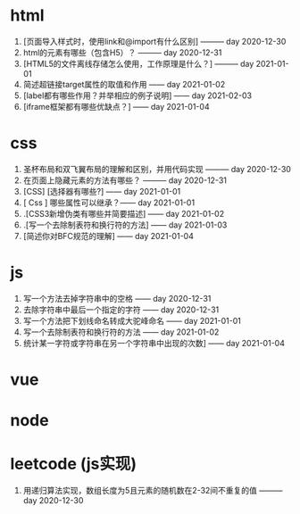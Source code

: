 # html

1.  [页面导入样式时，使用link和@import有什么区别] ——— day 2020-12-30
2.  html的元素有哪些（包含H5）？ ———  day 2020-12-31
3.   [HTML5的文件离线存储怎么使用，工作原理是什么？] ——— day 2021-01-01
4.  简述超链接target属性的取值和作用 —— day 2021-01-02
5.  [label都有哪些作用？并举相应的例子说明] —— day 2021-02-03
6.   [iframe框架都有哪些优缺点？] —— day 2021-01-04

# css

1. 圣杯布局和双飞翼布局的理解和区别，并用代码实现  ———  day 2020-12-30
2. 在页面上隐藏元素的方法有哪些？ ——— day 2020-12-31
3. [CSS] [选择器有哪些?] —— day 2021-01-01
4. [ Css ] 哪些属性可以继承？—— day 2021-01-01
5. .[CSS3新增伪类有哪些并简要描述] —— day 2021-01-02
6. .[写一个去除制表符和换行符的方法] —— day 2021-01-03
7. [简述你对BFC规范的理解] —— day 2021-01-04

# js

1. 写一个方法去掉字符串中的空格  —— day 2020-12-31
2. 去除字符串中最后一个指定的字符  —— day 2020-12-31
3. 写一个方法把下划线命名转成大驼峰命名 —— day 2021-01-01
4. 写一个去除制表符和换行符的方法 —— day 2021-01-02
5. 统计某一字符或字符串在另一个字符串中出现的次数]  —— day 2021-01-04

# vue

# node

# leetcode (js实现)

1. 用递归算法实现，数组长度为5且元素的随机数在2-32间不重复的值  ———  day 2020-12-30